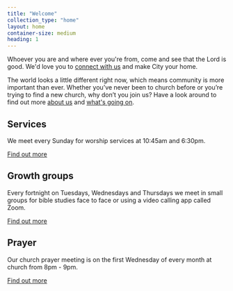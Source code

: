 ```yaml
---
title: "Welcome"
collection_type: "home"
layout: home
container-size: medium
heading: 1
---
```


Whoever you are and where ever you're from, come and see that the Lord is good. We'd love you to <a href="/connect/">connect with us</a> and make City your home.

The world looks a little different right now, which means community is more important than ever. Whether you’ve never been to church before or you’re trying to find a new church, why don’t you join us? Have a look around to find out more <a href="/about/">about us</a> and <a href="/whats-on/">what's going on</a>.

<div class="flex-row justify-center align-stretch">
  <div class="flex-small sm-one-third">
    <div class="card bg-primary text-center">
      <h2>Services</h2>
      <p>We meet every Sunday for worship services at 10:45am and 6:30pm.</p>
      <a class="button muted-button arrow-right-icon" href="/sunday/">Find out more </a>
    </div>
  </div>
  <div class="flex-small sm-one-third">
    <div class="card bg-dark text-center">
      <h2>Growth groups</h2>
      <p>Every fortnight on Tuesdays, Wednesdays and Thursdays we meet in small groups for bible studies face to face or using a video calling app called Zoom.</p>
      <a class="button muted-button arrow-right-icon" href="/whats-on/#growth-group">Find out more </a>
    </div>
  </div>
  <div class="flex-small sm-one-third">
    <div class="card bg-secondary text-center">
      <h2>Prayer</h2>
      <p>Our church prayer meeting is on the first Wednesday of every month at church from 8pm - 9pm.</p>
      <a class="button muted-button arrow-right-icon" href="/whats-on/#prayer">Find out more </a>
    </div>
  </div>
</div>
